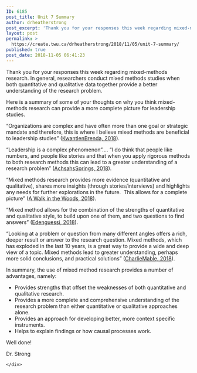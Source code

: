 ```yaml
---
ID: 6185
post_title: Unit 7 Summary
author: drheatherstrong
post_excerpt: 'Thank you for your responses this week regarding mixed-methods research.&nbsp;In general, researchers conduct mixed methods studies when both quantitative and qualitative data together provide a better understanding of the research problem. Here is a summary of some of your thoughts on why you think mixed-methods research can provide a more complete picture for leadership studies. [&hellip;]'
layout: post
permalink: >
  https://create.twu.ca/drheatherstrong/2018/11/05/unit-7-summary/
published: true
post_date: 2018-11-05 06:41:23
---
```

<p>Thank you for your responses this week regarding mixed-methods research. In general, researchers conduct mixed methods studies when both quantitative and qualitative data together provide a better understanding of the research problem.</p>
<p>Here is a summary of some of your thoughts on why you think mixed-methods research can provide a more complete picture for leadership studies.</p>
<p>&#8220;Organizations are complex and have often more than one goal or strategic mandate and therefore, this is where I believe mixed methods are beneficial to leadership studies&#8221; (<a href="https://create.twu.ca/kwantlenbrenda/2018/11/03/unit-7/">KwantlenBrenda, 2018</a>).</p>
<p>&#8220;Leadership is a complex phenomenon&#8221;&#8230;. &#8220;I do think that people like numbers, and people like stories and that when you apply rigorous methods to both research methods this can lead to a greater understanding of a research problem&#8221; (<a href="https://create.twu.ca/achsahs-springs/2018/11/03/unit-7-understanding-mixed-methods-research-reports/">AchsahsSprings, 2018</a>).</p>
<p>&#8220;Mixed methods research provides more evidence (quantitative and qualitative), shares more insights (through stories/interviews) and highlights any needs for further explorations in the future.  This allows for a complete picture&#8221; (<a href="https://create.twu.ca/awalkinthewoods/unit-7-mixed-methods-research/">A Walk in the Woods, 2018</a>).</p>
<p>&#8220;Mixed method allows for the combination of the strengths of quantitative and qualitative style, to build upon one of them, and two questions to find answers&#8221; (<a href="https://create.twu.ca/edenguessi/2018/11/02/mixed-methods-unit-7-post/">Edenguessi, 2018</a>).</p>
<p>&#8220;Looking at a problem or question from many different angles offers a rich, deeper result or answer to the research question. Mixed methods, which has exploded in the last 10 years, is a great way to provide a wide and deep view of a topic. Mixed methods lead to greater understanding, perhaps more solid conclusions, and practical solutions&#8221; (<a href="https://create.twu.ca/charliemable/2018/11/02/mixed-methods-explore-explain/">CharlieMable, 2018</a>).</p>
<p>In summary, the use of mixed method research provides a number of advantages, namely:</p>
<ul>
<li>Provides strengths that offset the weaknesses of both quantitative and qualitative research.</li>
<li>Provides a more complete and comprehensive understanding of the research problem than either quantitative or qualitative approaches alone.</li>
<li>Provides an approach for developing better, more context specific instruments.</li>
<li>Helps to explain findings or how causal processes work.</li>
</ul>
<p>Well done!</p>
<p>Dr. Strong</p>
<div id="themify_builder_content-332" data-postid="332" class="themify_builder_content themify_builder_content-332 themify_builder">

    </div>
<!-- /themify_builder_content -->